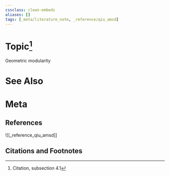 ```yaml
---
cssclass: clean-embeds
aliases: []
tags: [_meta/literature_note, _reference/qiu_amsd]
---
```

# Topic[^1]
Geometric modularity

# See Also

# Meta
## References
![[_reference_qiu_amsd]]


## Citations and Footnotes
[^1]: Citation, subsection 4.1